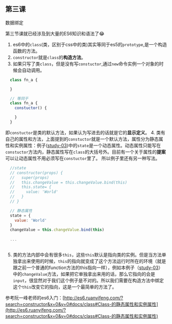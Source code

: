 ## 第三课

数据绑定

第三节课就已经涉及到大量的ES6知识和语法了😂

1. es6中的``class``(类，区别于css中的类)其实等同于es5的``prototype``,是一个构造函数的方法。
2. ``constructor``就是``class``的**构造方法**。
3. 如果只写了类``class``，但是没有写``constuctor``,通过``new``命令实例一个对象的时候会自动调用。
```javascript
  class fn_a {

  }

  // 等同于
  class fn_a {
    constuctor() {

    }
  }
```
即``constuctor``是类的默认方法，如果认为写进去的话就是它的**显示定义**。
4. 类有自己的属性和方法，上面提到的``constuctor``就是一个默认方法，属性分为静态属性和实例属性：例子([study-03](https://github.com/daoyi7/r/blob/master/src/study/study-03/study-03.js))中的``state``是一个动态属性。动态属性只能写在``constuctor``方法内，静态属性写在``class``的大括号外。目前有一个关于属性的**提案**可以让动态属性不用必须写在``constuctor``里了。
所以例子里还有另一种写法。
```javascript
  //state
  // constructor(props) {
  //   super(props)
  //   this.changeValue = this.changeValue.bind(this)
  //   this.state= {
  //     value: 'World'
  //   }
  // }

  // 静态属性
  state = {
    value: 'World'
  }
  changeValue = this.changeValue.bind(this)
  
  ...
  
```
5. 类的方法内部中会有很多``this``，这些``this``默认是指向类的实例。但是当方法单独拿出来使用的时候，``this``的指向就变成了这个方法运行时所在的环境（就是跟之前一个普通的function方法的this指向一样），例如本例子（[study-03](https://github.com/daoyi7/r/blob/master/src/study/study-03/study-03.js)）中的``changeValue``方法，如果把它单独拿出来用的话，那么它指向的会是``input``，很显然对于我们这个例子是不对的。所以我们需要在构造方法中绑定这个``this``改变它的指向，这是一个最简单的方法了。


参考阮一峰老师的es6入门：[http://es6.ruanyifeng.com/?search=constructor&x=0&y=0#docs/class#Class-的静态属性和实例属性](http://es6.ruanyifeng.com/?search=constructor&x=0&y=0#docs/class#Class-的静态属性和实例属性)
